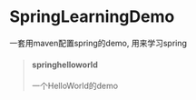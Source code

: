 # SpringLearningDemo
一套用maven配置spring的demo, 用来学习spring

> #### springhelloworld
> 一个HelloWorld的demo
